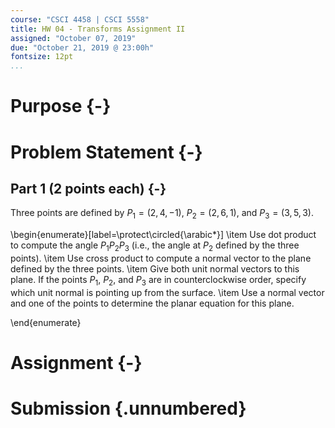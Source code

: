 ```yaml
---
course: "CSCI 4458 | CSCI 5558"
title: HW 04 - Transforms Assignment II
assigned: "October 07, 2019"
due: "October 21, 2019 @ 23:00h"
fontsize: 12pt
...
```


# Purpose {-}

# Problem Statement {-}

## Part 1 (2 points each) {-}

Three points are defined by $P_1 = (2, 4, -1)$, $P_2 = (2, 6, 1)$, and $P_3 = (3, 5, 3)$.

\begin{enumerate}[label=\protect\circled{\arabic*}]
\item Use dot product to compute the angle $P_1P_2P_3$ (i.e., the angle at $P_2$ defined by the three points).
\item Use cross product to compute a normal vector to the plane defined by the three points.
\item Give both unit normal vectors to this plane. If the points $P_1$, $P_2$, and $P_3$ are in counterclockwise order, specify which unit normal is pointing up from the surface.
\item Use a normal vector and one of the points to determine the planar equation for this plane.

\end{enumerate}


# Assignment {-}

# Submission {.unnumbered}
